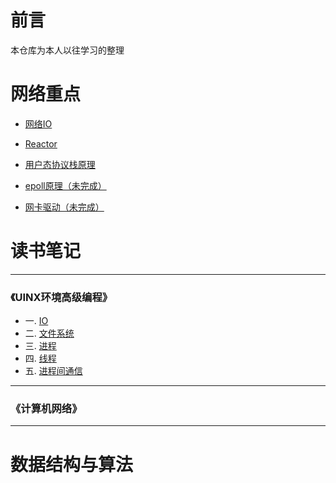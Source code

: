 # 前言 
本仓库为本人以往学习的整理

# 网络重点

* [网络IO](网络编程/docs/net/网络IO模型.md)   

* [Reactor](网络编程/docs/net/服务器模型Reactor与Proactor.md) 

* [用户态协议栈原理](网络编程/docs/net/服务器模型Reactor与Proactor.md) 

* [epoll原理（未完成）](网络编程/docs/net/服务器模型Reactor与Proactor.md) 

* [网卡驱动（未完成）](网络编程/docs/net/服务器模型Reactor与Proactor.md) 



# 读书笔记



----
### 《UINX环境高级编程》
* 一. [IO](读书笔记/unix环境高级编程/IO.md)  
* 二. [文件系统](读书笔记/unix环境高级编程/文件系统.md)  
* 三. [进程](读书笔记/unix环境高级编程/进程.md)  
* 四. [线程](读书笔记/unix环境高级编程/线程.md)  
* 五. [进程间通信](读书笔记/unix环境高级编程/进程通信.md)  
----

### 《计算机网络》


----

## 





# 数据结构与算法


     

     

